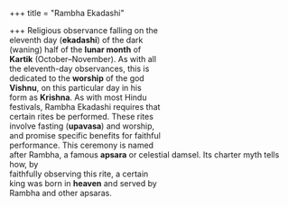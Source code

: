 +++
title = "Rambha Ekadashi"

+++
Religious observance falling on the  
eleventh day (**ekadashi**) of the dark  
(waning) half of the **lunar month** of  
**Kartik** (October–November). As with all  
the eleventh-day observances, this is  
dedicated to the **worship** of the god  
**Vishnu**, on this particular day in his  
form as **Krishna**. As with most Hindu  
festivals, Rambha Ekadashi requires that  
certain rites be performed. These rites  
involve fasting (**upavasa**) and worship,  
and promise specific benefits for faithful  
performance. This ceremony is named  
after Rambha, a famous **apsara** or celestial damsel. Its charter myth tells how, by  
faithfully observing this rite, a certain  
king was born in **heaven** and served by  
Rambha and other apsaras.